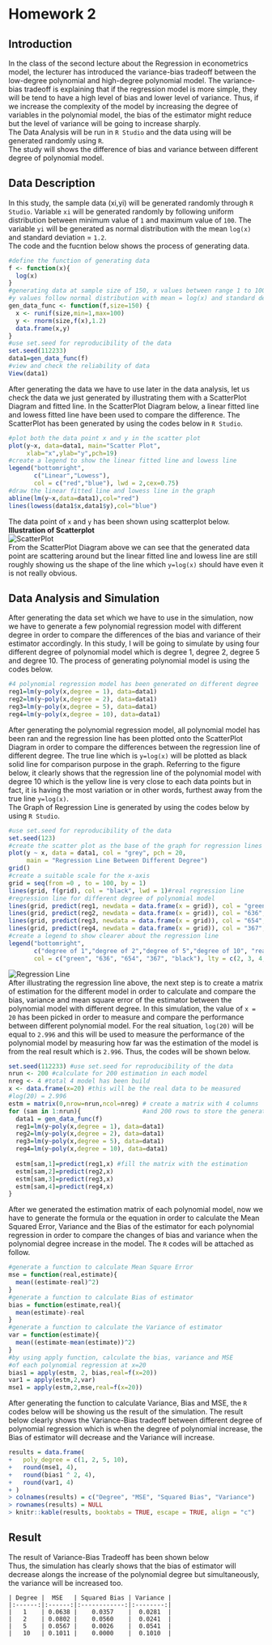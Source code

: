 # Homework 2
## Introduction
In the class of the second lecture about the Regression in econometrics model, the lecturer has introduced the variance-bias tradeoff between the low-degree polynomial and high-degree polynomial model. The variance-bias tradeoff is explaining that if the regression model is more simple, they will be tend to have a high level of bias and lower level of variance. Thus, if we increase the complexity of the model by increasing the degree of variables in the polynomial model, the bias of the estimator might reduce but the level of variance will be going to increase sharply.<br/>
The Data Analysis will be run in `R Studio` and the data using will be generated randomly using `R`.<br/>
The study will shows the difference of bias and variance between different degree of polynomial model.<br/>

## Data Description
In this study, the sample data (xi,yi) will be generated randomly through `R Studio`. Variable `xi` will be generated randomly by following uniform distribution between minimum value of `1` and maximum value of `100`. The variable `yi` will be generated as normal distribution with the mean `log(x)` and standard deviation = `1.2`. <br/>
The code and the fucntion below shows the process of generating data.<br/>
``` r
#define the function of generating data
f <- function(x){
  log(x)
}
#generating data at sample size of 150, x values between range 1 to 100
#y values follow normal distribution with mean = log(x) and standard deviation = 1.2 
gen_data_func <- function(f,size=150) {
  x <- runif(size,min=1,max=100)
  y <- rnorm(size,f(x),1.2)
  data.frame(x,y)
}
#use set.seed for reproducibility of the data
set.seed(112233)
data1=gen_data_func(f)
#view and check the reliability of data
View(data1)
```
After generating the data we have to use later in the data analysis, let us check the data we just generated by illustrating them with a ScatterPlot Diagram and fitted line. In the ScatterPlot Diagram below, a linear fitted line and lowess fitted line have been used to compare the difference. The ScatterPlot has been generated by using the codes below in `R Studio`.
``` r
#plot both the data point x and y in the scatter plot
plot(y~x, data=data1, main="Scatter Plot", 
     xlab="x",ylab="y",pch=19)
#create a legend to show the linear fitted line and lowess line
legend("bottomright", 
       c("Linear","Lowess"), 
       col = c("red","blue"), lwd = 2,cex=0.75)
#draw the linear fitted line and lowess line in the graph
abline(lm(y~x,data=data1),col="red")
lines(lowess(data1$x,data1$y),col="blue")
```
The data point of `x` and `y` has been shown using scatterplot below.<br/>
**Illustration of Scatterplot**<br/>
![ScatterPlot](https://github.com/ominousthoo/statistic/blob/Data-files/Rplot02.png)<br/>
From the ScatterPlot Diagram above we can see that the generated data point are scattering around but the linear fitted line and lowess line are still roughly showing us the shape of the line which `y=log(x)` should have even it is not really obvious.<br/>
## Data Analysis and Simulation
After generating the data set which we have to use in the simulation, now we have to generate a few polynomial regression model with different degree in order to compare the differences of the bias and variance of their estimator accordingly. In this study, I will be going to simulate by using four different degree of polynomial model which is degree 1, degree 2, degree 5 and degree 10. The process of generating polynomial model is using the codes below.
``` r
#4 polynomial regression model has been generated on different degree
reg1=lm(y~poly(x,degree = 1), data=data1)
reg2=lm(y~poly(x,degree = 2), data=data1)
reg3=lm(y~poly(x,degree = 5), data=data1)
reg4=lm(y~poly(x,degree = 10), data=data1)
```
After generating the polynomial regression model, all polynomial model has been ran and the regression line has been plotted onto the ScatterPlot Diagram in order to compare the differences between the regression line of different degree. The true line which is `y=log(x)` will be plotted as black solid line for comparison purpose in the graph. Referring to the figure below, it clearly shows that the regression line of the polynomial model with degree 10 which is the yellow line is very close to each data points but in fact, it is having the most variation or in other words, furthest away from the true line `y=log(x)`.<br/>
The Graph of Regression Line is generated by using the codes below by using `R Studio`.
``` r
#use set.seed for reproducibility of the data
set.seed(123)
#create the scatter plot as the base of the graph for regression lines
plot(y ~ x, data = data1, col = "grey", pch = 20,
     main = "Regression Line Between Different Degree")
grid()
#create a suitable scale for the x-axis
grid = seq(from =0 , to = 100, by = 1)
lines(grid, f(grid), col = "black", lwd = 1)#real regression line
#regression line for different degree of polynomial model
lines(grid, predict(reg1, newdata = data.frame(x = grid)), col = "green",  lwd = 2,lty = 2)
lines(grid, predict(reg2, newdata = data.frame(x = grid)), col = "636",   lwd = 2, lty =3)
lines(grid, predict(reg3, newdata = data.frame(x = grid)), col = "654", lwd = 2, lty = 4)
lines(grid, predict(reg4, newdata = data.frame(x = grid)), col = "367",  lwd = 2, lty = 5)
#create a legend to show clearer about the regression line
legend("bottomright", 
       c("degree of 1","degree of 2","degree of 5","degree of 10", "real"), 
       col = c("green", "636", "654", "367", "black"), lty = c(2, 3, 4, 5, 1), lwd = 2,cex=0.75)
```
![Regression Line](https://github.com/ominousthoo/statistic/blob/Data-files/Rplot03.png)<br/>
After illustrating the regression line above, the next step is to create a matrix of estimation for the different model in order to calculate and compare the bias, variance and mean square error of the estimator between the polynomial model with different degree. In this simulation, the value of `x = 20` has been picked in order to measure and compare the performance between different polynomial model. For the real situation, `log(20)` will be equal to `2.996` and this will be used to measure the performance of the polynomial model by measuring how far was the estimation of the model is from the real result which is `2.996`. Thus, the codes will be shown below.
``` r
set.seed(112233) #use set.seed for reproducibility of the data
nrun <- 200 #calculate for 200 estimation in each model
nreg <- 4 #total 4 model has been build
x <- data.frame(x=20) #this will be the real data to be measured
#log(20) = 2.996
estm = matrix(0,nrow=nrun,ncol=nreg) # create a matrix with 4 columns
for (sam in 1:nrun){                 #and 200 rows to store the generated data
  data1 = gen_data_func(f)
  reg1=lm(y~poly(x,degree = 1), data=data1)
  reg2=lm(y~poly(x,degree = 2), data=data1)
  reg3=lm(y~poly(x,degree = 5), data=data1)
  reg4=lm(y~poly(x,degree = 10), data=data1)
  
  estm[sam,1]=predict(reg1,x) #fill the matrix with the estimation
  estm[sam,2]=predict(reg2,x)
  estm[sam,3]=predict(reg3,x)
  estm[sam,4]=predict(reg4,x)
}
```
After we generated the estimation matrix of each polynomial model, now we have to generate the formula or the equation in order to calculate the Mean Squared Error, Variance and the Bias of the estimator for each polynomial regression in order to compare the changes of bias and variance when the polynomial degree increase in the model. The `R` codes will be attached as follow.
``` r
#generate a function to calculate Mean Square Error
mse = function(real,estimate){
  mean((estimate-real)^2)
}
#generate a function to calculate Bias of estimator
bias = function(estimate,real){
  mean(estimate)-real
}
#generate a function to calculate the Variance of estimator
var = function(estimate){
  mean((estimate-mean(estimate))^2)
}
#by using apply function, calculate the bias, variance and MSE
#of each polynomial regression at x=20
bias1 = apply(estm, 2, bias,real=f(x=20))
var1 = apply(estm,2,var)
mse1 = apply(estm,2,mse,real=f(x=20))
```
After generating the function to calculate Variance, Bias and MSE, the `R` codes below will be showing us the result of the simulation. The result below clearly shows the Variance-Bias tradeoff between different degree of polynomial regression which is when the degree of polynomial increase, the Bias of estimator will decrease and the Variance will increase.
``` r
results = data.frame(
+   poly_degree = c(1, 2, 5, 10),
+   round(mse1, 4),
+   round(bias1 ^ 2, 4),
+   round(var1, 4)
+ )
> colnames(results) = c("Degree", "MSE", "Squared Bias", "Variance")
> rownames(results) = NULL
> knitr::kable(results, booktabs = TRUE, escape = TRUE, align = "c")
```
## Result
The result of Variance-Bias Tradeoff has been shown below<br/>
Thus, the simulation has clearly shows that the bias of estimator will decrease alongs the increase of the polynomial degree but simultaneously, the variance will be increased too.
```
| Degree |  MSE   | Squared Bias | Variance |
|:------:|:------:|:------------:|:--------:|
|   1    | 0.0638 |    0.0357    |  0.0281  |
|   2    | 0.0802 |    0.0560    |  0.0241  |
|   5    | 0.0567 |    0.0026    |  0.0541  |
|   10   | 0.1011 |    0.0000    |  0.1010  |
```
